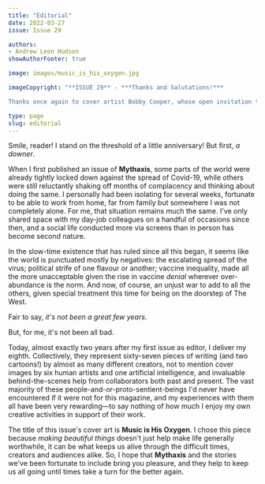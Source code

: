 ```yaml
---
title: "Editorial"
date: 2022-03-27
issue: Issue 29

authors:
- Andrew Leon Hudson
showAuthorFooter: true

image: images/music_is_his_oxygen.jpg

imageCopyright: "**ISSUE 29** - ***Thanks and Salutations!***

Thanks once again to cover artist Bobby Cooper, whose open invitation to use his work made *Music is His Oxygen* a tempting choice! Bobby works with colored pencil on black paper, with strange and beautiful results — you can check them out on his [Instagram](https://www.instagram.com/bcooperart/), and he has [an online shop](https://www.redbubble.com/people/bcooperart/shop) with myriad cool options too."

type: page
slug: editorial
---
```


Smile, reader! I stand on the threshold of a little anniversary! But first, *a downer*.

When I first published an issue of **Mythaxis**, some parts of the world were already tightly locked down against the spread of Covid-19, while others were still reluctantly shaking off months of complacency and thinking about doing the same. I personally had been isolating for several weeks, fortunate to be able to work from home, far from family but somewhere I was not completely alone. For me, that situation remains much the same. I've only shared space with my day-job colleagues on a handful of occasions since then, and a social life conducted more via screens than in person has become second nature.

In the slow-time existence that has ruled since all this began, it seems like the world is punctuated mostly by negatives: the escalating spread of the virus; political strife of one flavour or another; vaccine inequality, made all the more unacceptable given the rise in vaccine *denial* wherever over-abundance is the norm. And now, of course, an unjust war to add to all the others, given special treatment this time for being on the doorstep of The West. 

Fair to say, *it's not been a great few years*.

But, for me, it's not been all bad. 

Today, almost exactly two years after my first issue as editor, I deliver my eighth. Collectively, they represent sixty-seven pieces of writing (and two cartoons!) by almost as many different creators, not to mention cover images by six human artists and one artificial intelligence, and invaluable behind-the-scenes help from collaborators both past and present. The vast majority of these people-and-or-proto-sentient-beings I'd never have encountered if it were not for this magazine, and my experiences with them all have been very rewarding—to say nothing of how much I enjoy my own creative activities in support of their work. 

The title of this issue's cover art is **Music is His Oxygen**. I chose this piece because *making beautiful things* doesn't just help make life generally worthwhile, it can be what keeps us alive through the difficult times, creators and audiences alike. So, I hope that **Mythaxis** and the stories we've been fortunate to include bring you pleasure, and they help to keep us all going until times take a turn for the better again.
